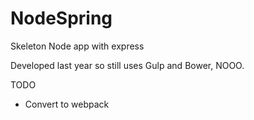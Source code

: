 # NodeSpring
Skeleton Node app with express

Developed last year so still uses Gulp and Bower, NOOO. 

TODO
 - Convert to webpack
